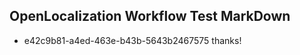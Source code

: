 ## OpenLocalization Workflow Test MarkDown
* e42c9b81-a4ed-463e-b43b-5643b2467575 thanks!

<!--HONumber=Jul16_HO4-->



